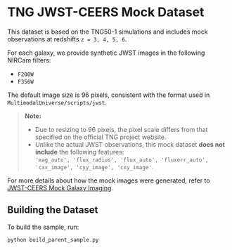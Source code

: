 # TNG JWST-CEERS Mock Dataset

This dataset is based on the TNG50-1 simulations and includes mock observations at redshifts `z = 3, 4, 5, 6`.

For each galaxy, we provide synthetic JWST images in the following NIRCam filters:
- `F200W`
- `F356W`

The default image size is 96 pixels, consistent with the format used in `MultimodalUniverse/scripts/jwst`.

> **Note:**
> - Due to resizing to 96 pixels, the pixel scale differs from that specified on the official TNG project website.
> - Unlike the actual JWST observations, this mock dataset **does not include** the following features:  
>   `'mag_auto', 'flux_radius', 'flux_auto', 'fluxerr_auto', 'cxx_image', 'cyy_image', 'cxy_image'`.

For more details about how the mock images were generated, refer to [JWST-CEERS Mock Galaxy Imaging](https://www.tng-project.org/data/docs/specifications/#sec5v).

## Building the Dataset

To build the sample, run:
```bash
python build_parent_sample.py
